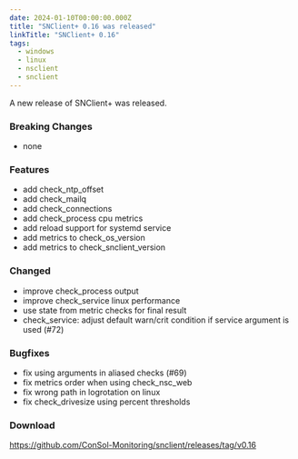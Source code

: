 ```yaml
---
date: 2024-01-10T00:00:00.000Z
title: "SNClient+ 0.16 was released"
linkTitle: "SNClient+ 0.16"
tags:
  - windows
  - linux
  - nsclient
  - snclient
---
```

A new release of SNClient+ was released.

### Breaking Changes

* none

### Features

* add check_ntp_offset
* add check_mailq
* add check_connections
* add check_process cpu metrics
* add reload support for systemd service
* add metrics to check_os_version
* add metrics to check_snclient_version

### Changed

* improve check_process output
* improve check_service linux performance
* use state from metric checks for final result
* check_service: adjust default warn/crit condition if service argument is used (#72)

### Bugfixes

* fix using arguments in aliased checks (#69)
* fix metrics order when using check_nsc_web
* fix wrong path in logrotation on linux
* fix check_drivesize using percent thresholds

### Download

<https://github.com/ConSol-Monitoring/snclient/releases/tag/v0.16>
